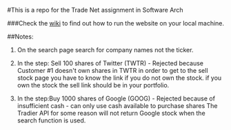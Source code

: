 #This is a repo for the Trade Net assignment in Software Arch

###Check the [wiki](https://github.com/kelahm/SWArchitecture_Milestone2/wiki) to find out how to run the website on your local machine.

##Notes:
1. On the search page search for company names not the ticker.

2. In the step: Sell 100 shares of Twitter (TWTR) - Rejected because Customer #1 doesn't own shares in TWTR
in order to get to the sell stock page you have to know the link if you do not own the stock. if you own the stock the sell link should be in your portfolio.

3. In the step:Buy 1000 shares of Google (GOOG) - Rejected because of insufficient cash - can only use cash available to purchase shares 
The Tradier API for some reason will not return Google stock when the search function is used.
